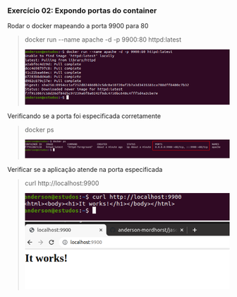 ### Exercício 02: Expondo portas do container

Rodar o docker mapeando a porta 9900 para 80
>docker run --name apache -d -p 9900:80 httpd:latest
> 
>![](/exercicio-03/images/docker-run-apache.png "docker run --name apache -d -p 9900:80 httpd:latest")

Verificando se a porta foi especificada corretamente
>docker ps
> 
>![](/exercicio-03/images/docker-ps-check-port.png "docker ps")

Verificar se a aplicação atende na porta especificada
>curl http://localhost:9900
> 
>![](/exercicio-03/images/curl-localhost-9900.png "curl http://localhost:9900")
>![](/exercicio-03/images/acessing-web-page.png "Acessando pelo navegador")
